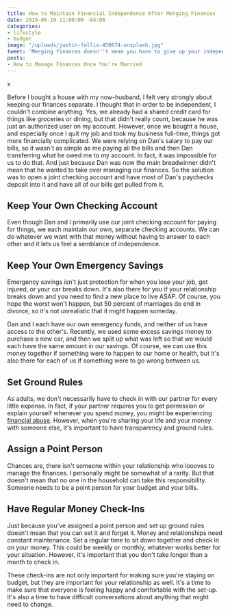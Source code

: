 ```yaml
---
title: How to Maintain Financial Independence After Merging Finances
date: 2019-06-10 11:00:00 -04:00
categories:
- lifestyle
- budget
image: "/uploads/justin-follis-450674-unsplash.jpg"
tweet: 'Merging finances doesn''t mean you have to give up your independence. '
posts:
- How to Manage Finances Once You're Married
---
```


x

Before I bought a house with my now-husband, I felt very strongly about keeping our finances separate. I thought that in order to be independent, I couldn't combine anything. Yes, we already had a shared credit card for things like groceries or dining, but that didn't really count, because he was just an authorized user on my account. However, once we bought a house, and especially once I quit my job and took my business full-time, things got more financially complicated. We were relying on Dan's salary to pay our bills, so it wasn't as simple as me paying all the bills and then Dan transferring what he owed me to my account. In fact, it was impossible for us to do that. And just because Dan was now the main breadwinner didn't mean that he wanted to take over managing our finances. So the solution was to open a joint checking account and have most of Dan's paychecks deposit into it and have all of our bills get pulled from it.

## Keep Your Own Checking Account

Even though Dan and I primarily use our joint checking account for paying for things, we each maintain our own, separate checking accounts. We can do whatever we want with that money without having to answer to each other and it lets us feel a semblance of independence.

## Keep Your Own Emergency Savings

Emergency savings isn't just protection for when you lose your job, get injured, or your car breaks down. It's also there for you if your relationship breaks down and you need to find a new place to live ASAP. Of course, you hope the worst won't happen, but 50 percent of marriages do end in divorce, so it's not unrealistic that it might happen someday.

Dan and I each have our own emergency funds, and neither of us have access to the other's. Recently, we used some excess savings money to purchase a new car, and then we split up what was left so that we would each have the same amount in our savings. Of course, we can use this money together if something were to happen to our home or health, but it's also there for each of us if something were to go wrong between us.

## Set Ground Rules

As adults, we don't necessarily have to check in with our partner for every little expense. In fact, if your partner requires you to get permission or explain yourself whenever you spend money, you might be experiencing [financial abuse](https://www.maggiegermano.com/blog/what-you-should-know-about-financial-abuse/). However, when you're sharing your life and your money with someone else, it's important to have transparency and ground rules.

## Assign a Point Person

Chances are, there isn't someone within your relationship who loooves to manage the finances. I personally might be somewhat of a rarity. But that doesn't mean that no one in the household can take this responsibility. Someone needs to be a point person for your budget and your bills. 

## Have Regular Money Check-Ins

Just because you've assigned a point person and set up ground rules doesn't mean that you can set it and forget it. Money and relationships need constant maintenance. Set a regular time to sit down together and check in on your money. This could be weekly or monthly, whatever works better for your situation. However, it's important that you don't take longer than a month to check in.

These check-ins are not only important for making sure you're staying on budget, but they are important for your relationship as well. It's a time to make sure that everyone is feeling happy and comfortable with the set-up. It's also a time to have difficult conversations about anything that might need to change. 